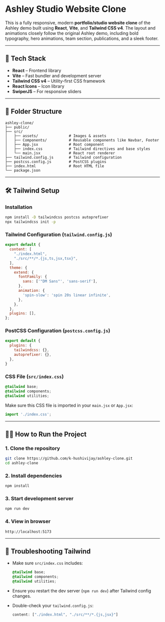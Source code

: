 # Ashley Studio Website Clone

This is a fully responsive, modern **portfolio/studio website clone** of the Ashley demo built using **React**, **Vite**, and **Tailwind CSS v4**. The layout and animations closely follow the original Ashley demo, including bold typography, hero animations, team section, publications, and a sleek footer.

---

## 🚀 Tech Stack

- **React** – Frontend library
- **Vite** – Fast bundler and development server
- **Tailwind CSS v4** – Utility-first CSS framework
- **React Icons** – Icon library
- **SwiperJS** – For responsive sliders

---

## 📁 Folder Structure

```
ashley-clone/
├── public/
├── src/
│   ├── assets/              # Images & assets
│   ├── Components/          # Reusable components like Navbar, Footer
│   ├── App.jsx              # Root component
│   ├── index.css            # Tailwind directives and base styles
│   └── main.jsx             # React root renderer
├── tailwind.config.js       # Tailwind configuration
├── postcss.config.js        # PostCSS plugins
├── index.html               # Root HTML file
└── package.json
```

---

## 🛠 Tailwind Setup

### Installation

```bash
npm install -D tailwindcss postcss autoprefixer
npx tailwindcss init -p
```

### Tailwind Configuration (`tailwind.config.js`)

```js
export default {
  content: [
    "./index.html",
    "./src/**/*.{js,ts,jsx,tsx}",
  ],
  theme: {
    extend: {
      fontFamily: {
        sans: ['"DM Sans"', 'sans-serif'],
      },
      animation: {
        'spin-slow': 'spin 20s linear infinite',
      },
    },
  },
  plugins: [],
};
```

### PostCSS Configuration (`postcss.config.js`)

```js
export default {
  plugins: {
    tailwindcss: {},
    autoprefixer: {},
  },
}
```

### CSS File (`src/index.css`)

```css
@tailwind base;
@tailwind components;
@tailwind utilities;
```

Make sure this CSS file is imported in your `main.jsx` or `App.jsx`:

```js
import './index.css';
```

---

## 🧑‍💻 How to Run the Project

### 1. Clone the repository

```bash
git clone https://github.com/k-hushivijay/ashley-clone.git
cd ashley-clone
```

### 2. Install dependencies

```bash
npm install
```

### 3. Start development server

```bash
npm run dev
```

### 4. View in browser

```
http://localhost:5173
```

---

## 🧪 Troubleshooting Tailwind

- Make sure `src/index.css` includes:
  ```css
  @tailwind base;
  @tailwind components;
  @tailwind utilities;
  ```

- Ensure you restart the dev server (`npm run dev`) after Tailwind config changes.

- Double-check your `tailwind.config.js`:
  ```js
  content: ["./index.html", "./src/**/*.{js,jsx}"]
  ```



